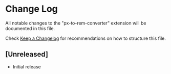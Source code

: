 # Change Log

All notable changes to the "px-to-rem-converter" extension will be documented in this file.

Check [Keep a Changelog](http://keepachangelog.com/) for recommendations on how to structure this file.

## [Unreleased]

- Initial release